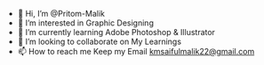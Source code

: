 - 👋 Hi, I’m @Pritom-Malik
- 👀 I’m interested in Graphic Designing
- 🌱 I’m currently learning Adobe Photoshop & Illustrator
- 💞️ I’m looking to collaborate on My Learnings
- 📫 How to reach me Keep my Email kmsaifulmalik22@gmail.com

<!---
Pritom-Malik/Pritom-Malik is a ✨ special ✨ repository because its `README.md` (this file) appears on your GitHub profile.
You can click the Preview link to take a look at your changes.
--->
